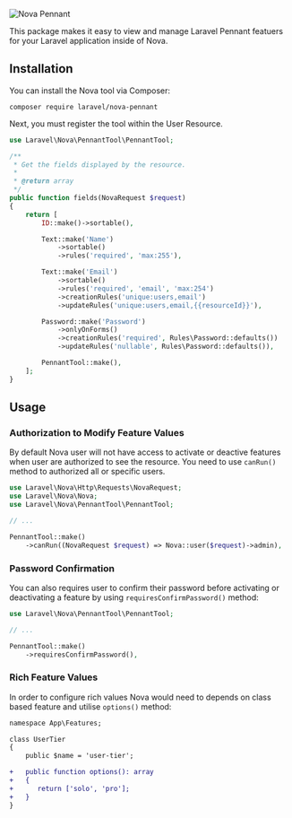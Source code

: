 ![Nova Pennant](https://banners.beyondco.de/Nova%20Pennant.png?theme=light&packageManager=composer+require&packageName=laravel%2Fnova-pennant&pattern=cage&style=style_1&description=A+Pennant+Resource+Tool+for+Laravel+Nova&md=1&showWatermark=0&fontSize=100px&images=https%3A%2F%2Flaravel.com%2Fimg%2Flogomark.min.svg)

This package makes it easy to view and manage Laravel Pennant featuers for your Laravel application inside of Nova.

## Installation

You can install the Nova tool via Composer:

```shell
composer require laravel/nova-pennant
```

Next, you must register the tool within the User Resource.

```php
use Laravel\Nova\PennantTool\PennantTool;

/**
 * Get the fields displayed by the resource.
 *
 * @return array
 */
public function fields(NovaRequest $request)
{
    return [
        ID::make()->sortable(),

        Text::make('Name')
            ->sortable()
            ->rules('required', 'max:255'),

        Text::make('Email')
            ->sortable()
            ->rules('required', 'email', 'max:254')
            ->creationRules('unique:users,email')
            ->updateRules('unique:users,email,{{resourceId}}'),

        Password::make('Password')
            ->onlyOnForms()
            ->creationRules('required', Rules\Password::defaults())
            ->updateRules('nullable', Rules\Password::defaults()),

        PennantTool::make(),
    ];
}
```

## Usage

### Authorization to Modify Feature Values

By default Nova user will not have access to activate or deactive features when user are authorized to see the resource. You need to use `canRun()` method to authorized all or specific users.

```php
use Laravel\Nova\Http\Requests\NovaRequest;
use Laravel\Nova\Nova;
use Laravel\Nova\PennantTool\PennantTool;

// ...

PennantTool::make()
    ->canRun((NovaRequest $request) => Nova::user($request)->admin),
```

### Password Confirmation

You can also requires user to confirm their password before activating or deactivating a feature by using `requiresConfirmPassword()` method:

```php
use Laravel\Nova\PennantTool\PennantTool;

// ...

PennantTool::make()
    ->requiresConfirmPassword(),
```

### Rich Feature Values

In order to configure rich values Nova would need to depends on class based feature and utilise `options()` method:

```diff
namespace App\Features;

class UserTier 
{
    public $name = 'user-tier';

+   public function options(): array 
+   {
+      return ['solo', 'pro'];
+   }
}
